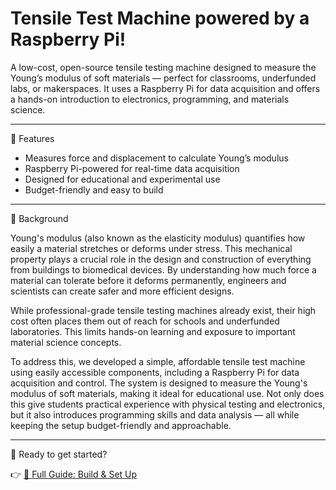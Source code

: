 # Tensile Test Machine powered by a Raspberry Pi!

A low-cost, open-source tensile testing machine designed to measure the Young’s modulus of soft materials — perfect for classrooms, underfunded labs, or makerspaces. It uses a Raspberry Pi for data acquisition and offers a hands-on introduction to electronics, programming, and materials science.

---

🔧 Features

* Measures force and displacement to calculate Young’s modulus
* Raspberry Pi-powered for real-time data acquisition
* Designed for educational and experimental use
* Budget-friendly and easy to build

---

📖 Background

Young's modulus (also known as the elasticity modulus) quantifies how easily a material stretches or deforms under stress. This mechanical property plays a crucial role in the design and construction of everything from buildings to biomedical devices. By understanding how much force a material can tolerate before it deforms permanently, engineers and scientists can create safer and more efficient designs.

While professional-grade tensile testing machines already exist, their high cost often places them out of reach for schools and underfunded laboratories. This limits hands-on learning and exposure to important material science concepts.

To address this, we developed a simple, affordable tensile test machine using easily accessible components, including a Raspberry Pi for data acquisition and control. The system is designed to measure the Young's modulus of soft materials, making it ideal for educational use. Not only does this give students practical experience with physical testing and electronics, but it also introduces programming skills and data analysis — all while keeping the setup budget-friendly and approachable.

---

🚀 Ready to get started?

👉 [📖 Full Guide: Build & Set Up](https://yarelisacevedo.github.io/Raspberry-Pi-powered-Tensile-Machine/)





